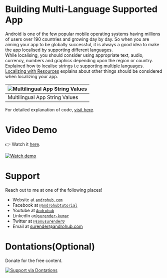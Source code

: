 # Building Multi-Language Supported App
Android is one of the few popular mobile operating systems having millions of users over 190 countries and growing day by day. So when you are aiming your app to be globally successful, it is always a good idea to make the app localised by supporting different languages.
<br>
While localising, you should consider using appropriate text, audio, currency, numbers and graphics depending upon the region or country. 
<br>
Explained how to localise strings i.e [supporting multiple languages](http://developer.android.com/intl/es/training/basics/supporting-devices/languages.html). [Localizing with Resources](http://developer.android.com/guide/topics/resources/localization.html) explains about other things should be considered when localizing your app.

![Multilingual App String Values](https://i2.wp.com/www.androhub.com/wp-content/uploads/2015/12/string_values.jpg?resize=173%2C250) |
---|
Multilingual App String Values |

For detailed explanation of code, [visit here](http://www.androhub.com/android-building-multi-language-supported-app/).

# Video Demo
👉 Watch it <a href="https://youtu.be/CUNNYthwL5g">here</a>.
<br>

[![Watch demo](http://i3.ytimg.com/vi/CUNNYthwL5g/hqdefault.jpg)](https://youtu.be/CUNNYthwL5g)

# Support
Reach out to me at one of the following places!

- Website at <a href="http://www.androhub.com/" target="_blank">`androhub.com`</a>
- Facebook at <a href="https://www.facebook.com/androhubtutorial/" target="_blank">`@androhubtutorial`</a>
- Youtube at <a href="https://www.youtube.com/channel/UCHJh3E9mtRzbM3WVVl9glJg" target="_blank">`Androhub`</a>
- LinkedIn ar<a href="https://www.linkedin.com/in/surender-kumar-681472a8?originalSubdomain=in" target="_blank">`@surender-kumar`</a>
- Twitter at <a href="https://twitter.com/sonusurender0/" target="_blank">`@sonusurender0`</a>
- Email at surender@androhub.com

# Dontations(Optional)
Donate for the free content.
<br>

[![Support via Dontations](https://www.paypalobjects.com/en_GB/i/btn/btn_donateCC_LG.gif)](https://www.paypal.com/cgi-bin/webscr?cmd=_donations&business=sonu.surendra0%40gmail.com&currency_code=USD&source=url)

